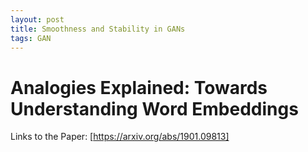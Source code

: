 ```yaml
---
layout: post
title: Smoothness and Stability in GANs
tags: GAN
---
```

# Analogies Explained: Towards Understanding Word Embeddings
Links to the Paper: [https://arxiv.org/abs/1901.09813]

